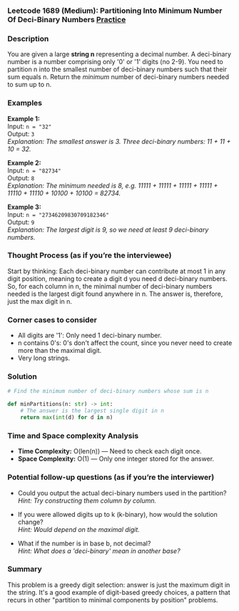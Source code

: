 ### Leetcode 1689 (Medium): Partitioning Into Minimum Number Of Deci-Binary Numbers [Practice](https://leetcode.com/problems/partitioning-into-minimum-number-of-deci-binary-numbers)

### Description  
You are given a large **string n** representing a decimal number. A deci-binary number is a number comprising only '0' or '1' digits (no 2-9). You need to partition n into the smallest number of deci-binary numbers such that their sum equals n. Return the *minimum* number of deci-binary numbers needed to sum up to n.

### Examples  

**Example 1:**  
Input: `n = "32"`  
Output: `3`  
*Explanation: The smallest answer is 3. Three deci-binary numbers: 11 + 11 + 10 = 32.*

**Example 2:**  
Input: `n = "82734"`  
Output: `8`  
*Explanation: The minimum needed is 8, e.g. 11111 + 11111 + 11111 + 11111 + 11110 + 11110 + 10100 + 10100 = 82734.*

**Example 3:**  
Input: `n = "27346209830709182346"`  
Output: `9`  
*Explanation: The largest digit is 9, so we need at least 9 deci-binary numbers.*

### Thought Process (as if you’re the interviewee)  
Start by thinking: Each deci-binary number can contribute at most 1 in any digit position, meaning to create a digit d you need d deci-binary numbers. So, for each column in n, the minimal number of deci-binary numbers needed is the largest digit found anywhere in n. The answer is, therefore, just the max digit in n.

### Corner cases to consider  
- All digits are '1': Only need 1 deci-binary number.
- n contains 0's: 0's don't affect the count, since you never need to create more than the maximal digit.
- Very long strings.

### Solution

```python
# Find the minimum number of deci-binary numbers whose sum is n

def minPartitions(n: str) -> int:
    # The answer is the largest single digit in n
    return max(int(d) for d in n)
```

### Time and Space complexity Analysis  

- **Time Complexity:** O(len(n)) — Need to check each digit once.
- **Space Complexity:** O(1) — Only one integer stored for the answer.


### Potential follow-up questions (as if you’re the interviewer)  

- Could you output the actual deci-binary numbers used in the partition?  
  *Hint: Try constructing them column by column.*

- If you were allowed digits up to k (k-binary), how would the solution change?  
  *Hint: Would depend on the maximal digit.*

- What if the number is in base b, not decimal?  
  *Hint: What does a 'deci-binary' mean in another base?*

### Summary
This problem is a greedy digit selection: answer is just the maximum digit in the string. It's a good example of digit-based greedy choices, a pattern that recurs in other "partition to minimal components by position" problems.